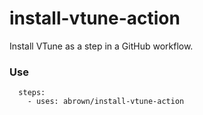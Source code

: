 install-vtune-action
====================

Install VTune as a step in a GitHub workflow.

### Use

```
  steps:
    - uses: abrown/install-vtune-action
```
